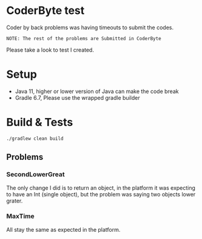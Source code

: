 # CoderByte test

Coder by back problems was having timeouts to submit the codes.
```
NOTE: The rest of the problems are Submitted in CoderByte 
```

Please take a look to test I created.

# Setup
* Java 11, higher or lower version of Java can make the code break
* Gradle 6.7, Please use the wrapped gradle builder

# Build & Tests
```
./gradlew clean build
```

## Problems
### SecondLowerGreat
The only change I did is to return an object, in the platform 
it was expecting to have an Int (single object), but 
the problem was saying two objects lower grater.

### MaxTime
All stay the same as expected in the platform.
